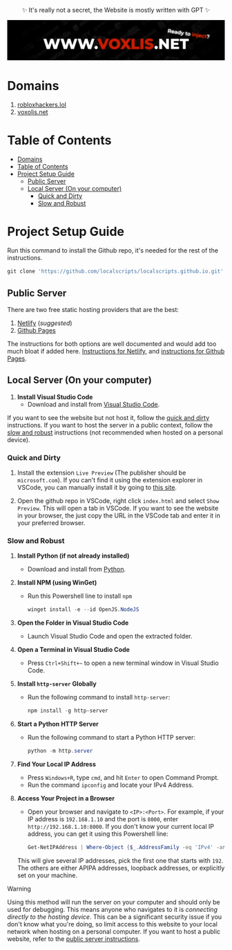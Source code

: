 <p align="center">
   ✨ It's really not a secret, the Website is mostly written with GPT ✨
</p>
<img src="./assets/banner-embed-cropped.png" />

# Domains 

1. [robloxhackers.lol](https://robloxhackers.lol)
1. [voxolis.net](https://voxlis.net)

# Table of Contents

- [Domains](#domains)
- [Table of Contents](#table-of-contents)
- [Project Setup Guide](#project-setup-guide)
  - [Public Server](#public-server)
  - [Local Server (On your computer)](#local-server-on-your-computer)
    - [Quick and Dirty](#quick-and-dirty)
    - [Slow and Robust](#slow-and-robust)

# Project Setup Guide

Run this command to install the Github repo, it's needed for the rest of the instructions.
```powershell
git clone 'https://github.com/localscripts/localscripts.github.io.git' && cd localscripts.github.io'
```

## Public Server

There are two free static hosting providers that are the best:
1. [Netlify](https://www.netlify.com/) (*suggested*)
1. [Github Pages](https://pages.github.com/)

The instructions for both options are well documented and would add too much bloat if added here. [Instructions for Netlify](https://docs.netlify.com/get-started/), and [instructions for Github Pages](https://docs.github.com/en/pages/quickstart).

## Local Server (On your computer)

1. **Install Visual Studio Code**
   - Download and install from [Visual Studio Code](https://visualstudio.microsoft.com/).

If you want to see the website but not host it, follow the [quick and dirty](#quick-and-dirty) instructions. If you want to host the server in a public context, follow the [slow and robust](#slow-and-robust) instructions (not recommended when hosted on a personal device). 

### Quick and Dirty
1. Install the extension `Live Preview` (The publisher should be `microsoft.com`). If you can't find it using the extension explorer in VSCode, you can manually install it by going to [this site](https://marketplace.visualstudio.com/items?itemName=ms-vscode.live-server).

1. Open the github repo in VSCode, right click `index.html` and select `Show Preview`. This will open a tab in VSCode. If you want to see the website in your browser, the just copy the URL in the VSCode tab and enter it in your preferred browser.

### Slow and Robust
1. **Install Python (if not already installed)**
   - Download and install from [Python](https://www.python.org/).

1. **Install NPM (using WinGet)**
   - Run this Powershell line to install `npm`
      ```powershell
      winget install -e --id OpenJS.NodeJS
      ```

1. **Open the Folder in Visual Studio Code**
   - Launch Visual Studio Code and open the extracted folder.

1. **Open a Terminal in Visual Studio Code**
   - Press `Ctrl+Shift+~` to open a new terminal window in Visual Studio Code.

1. **Install `http-server` Globally**
   - Run the following command to install `http-server`:
     ```powershell
     npm install -g http-server
     ```
1. **Start a Python HTTP Server**
   - Run the following command to start a Python HTTP server:
     ```powershell
     python -m http.server
     ```
1. **Find Your Local IP Address**
   - Press `Windows+R`, type `cmd`, and hit `Enter` to open Command Prompt.
   - Run the command `ipconfig` and locate your IPv4 Address.

1. **Access Your Project in a Browser**
   - Open your browser and navigate to `<IP>:<Port>`. For example, if your IP address is `192.168.1.10` and the port is `8000`, enter `http://192.168.1.10:8000`. If you don't know your current local IP address, you can get it using this Powershell line:
      ```powershell
      Get-NetIPAddress | Where-Object {$_.AddressFamily -eq 'IPv4' -and $_.InterfaceAlias    -ne 'Loopback Pseudo-Interface 1'} | Select-Object IPAddress
      ```
   This will give several IP addresses, pick the first one that starts with `192`. The others are either APIPA addresses, loopback addresses, or explicitly set on your machine.

> [!WARNING]
> Using this method will run the server on your computer and should only be used for debugging. This means anyone who navigates to it is *connecting directly to the hosting device*. This can be a significant security issue if you don't know what you're doing, so limit access to this website to your local network when hosting on a personal computer. If you want to host a public website, refer to the [public server instructions](#public-server).